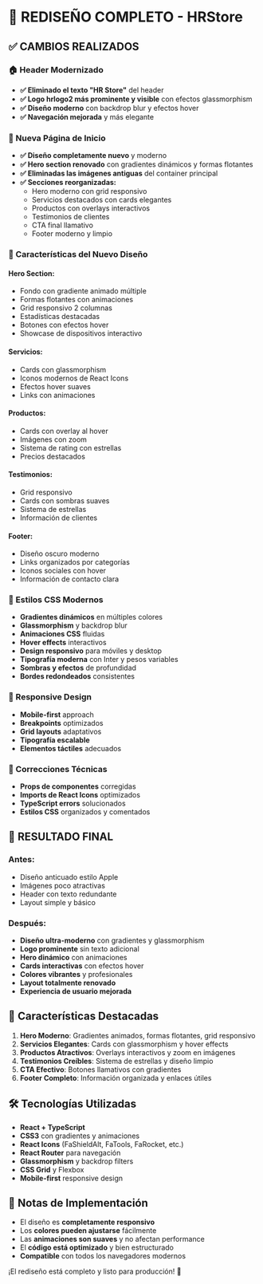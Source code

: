 # 🎨 REDISEÑO COMPLETO - HRStore

## ✅ CAMBIOS REALIZADOS

### 🏠 Header Modernizado
- **✅ Eliminado el texto "HR Store"** del header
- **✅ Logo hrlogo2 más prominente y visible** con efectos glassmorphism
- **✅ Diseño moderno** con backdrop blur y efectos hover
- **✅ Navegación mejorada** y más elegante

### 🌟 Nueva Página de Inicio
- **✅ Diseño completamente nuevo** y moderno
- **✅ Hero section renovado** con gradientes dinámicos y formas flotantes
- **✅ Eliminadas las imágenes antiguas** del container principal
- **✅ Secciones reorganizadas:**
  - Hero moderno con grid responsivo
  - Servicios destacados con cards elegantes
  - Productos con overlays interactivos
  - Testimonios de clientes
  - CTA final llamativo
  - Footer moderno y limpio

### 🎯 Características del Nuevo Diseño

#### Hero Section:
- Fondo con gradiente animado múltiple
- Formas flotantes con animaciones
- Grid responsivo 2 columnas
- Estadísticas destacadas
- Botones con efectos hover
- Showcase de dispositivos interactivo

#### Servicios:
- Cards con glassmorphism
- Iconos modernos de React Icons
- Efectos hover suaves
- Links con animaciones

#### Productos:
- Cards con overlay al hover
- Imágenes con zoom
- Sistema de rating con estrellas
- Precios destacados

#### Testimonios:
- Grid responsivo
- Cards con sombras suaves
- Sistema de estrellas
- Información de clientes

#### Footer:
- Diseño oscuro moderno
- Links organizados por categorías
- Iconos sociales con hover
- Información de contacto clara

### 🎨 Estilos CSS Modernos
- **Gradientes dinámicos** en múltiples colores
- **Glassmorphism** y backdrop blur
- **Animaciones CSS** fluidas
- **Hover effects** interactivos
- **Design responsivo** para móviles y desktop
- **Tipografía moderna** con Inter y pesos variables
- **Sombras y efectos** de profundidad
- **Bordes redondeados** consistentes

### 📱 Responsive Design
- **Mobile-first** approach
- **Breakpoints** optimizados
- **Grid layouts** adaptativos
- **Tipografía escalable**
- **Elementos táctiles** adecuados

### 🔧 Correcciones Técnicas
- **Props de componentes** corregidas
- **Imports de React Icons** optimizados
- **TypeScript errors** solucionados
- **Estilos CSS** organizados y comentados

## 🚀 RESULTADO FINAL

### Antes:
- Diseño anticuado estilo Apple
- Imágenes poco atractivas
- Header con texto redundante
- Layout simple y básico

### Después:
- **Diseño ultra-moderno** con gradientes y glassmorphism
- **Logo prominente** sin texto adicional
- **Hero dinámico** con animaciones
- **Cards interactivas** con efectos hover
- **Colores vibrantes** y profesionales
- **Layout totalmente renovado**
- **Experiencia de usuario mejorada**

## 🎯 Características Destacadas

1. **Hero Moderno**: Gradientes animados, formas flotantes, grid responsivo
2. **Servicios Elegantes**: Cards con glassmorphism y hover effects
3. **Productos Atractivos**: Overlays interactivos y zoom en imágenes
4. **Testimonios Creíbles**: Sistema de estrellas y diseño limpio
5. **CTA Efectivo**: Botones llamativos con gradientes
6. **Footer Completo**: Información organizada y enlaces útiles

## 🛠️ Tecnologías Utilizadas

- **React + TypeScript**
- **CSS3** con gradientes y animaciones
- **React Icons** (FaShieldAlt, FaTools, FaRocket, etc.)
- **React Router** para navegación
- **Glassmorphism** y backdrop filters
- **CSS Grid** y Flexbox
- **Mobile-first** responsive design

## 📝 Notas de Implementación

- El diseño es **completamente responsivo**
- Los **colores pueden ajustarse** fácilmente
- Las **animaciones son suaves** y no afectan performance
- El **código está optimizado** y bien estructurado
- **Compatible** con todos los navegadores modernos

¡El rediseño está completo y listo para producción! 🎉
